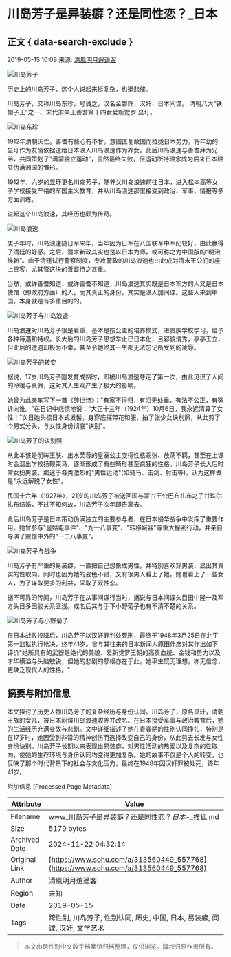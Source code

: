 # 川岛芳子是异装癖？还是同性恋？_日本

## 正文 { data-search-exclude }


2019-05-15 10:09 来源: [清風明月逍遥客](https://www.sohu.com/a/313560449_557768?spm=smpc.content-abroad.content.1.17322498789627PW33OT)

![川岛芳子](//5b0988e595225.cdn.sohucs.com/images/20190513/51f96d8fdbd245abbf2d5cf50a44211c.jpg)

历史上的川岛芳子，这个人说起来挺复杂，也挺悲催。

川岛芳子，又称川岛东珍，号诚之，汉名金碧辉，汉奸、日本间谍。 清朝八大“铁帽子王”之一、末代肃亲王善耆第十四女爱新觉罗·显玗。

![川岛东珍](//5b0988e595225.cdn.sohucs.com/images/20190513/261724d76b0549d6b9e4a2d3a64cf747.jpg)

1912年清朝灭亡。善耆有些心有不甘，意图匡复故国而拉拢日本势力，将年幼的显玗作为友情依据送给日本浪人川岛浪速作为养女。此后川岛浪速与善耆拜为兄弟，共同策划了"满蒙独立运动"，虽然最终失败，但运动所持理念成为后来日本建立伪满洲国的雏形。

1912年，六岁的显玗更名川岛芳子，随养父川岛浪速前往日本，进入松本高等女子学校接受严格的军国主义教育，并从川岛浪速那里接受到政治、军事、情报等多方面训练。

说起这个川岛浪速，其经历也颇为传奇。

![川岛浪速](//5b0988e595225.cdn.sohucs.com/images/20190513/450e6ed565264603917d2a2d9f44f196.jpg)

庚子年时，川岛浪速随日军来华，当年因为日军在八国联军中军纪较好，由此赢得了清廷的好感。之后，清末新政其实也是以日本为师，或可称之为中国版的“明治维新”。由于清廷试行警察制度，专攻警政的川岛浪速也由此成为清末王公们的座上贵客，尤其管这块的善耆待之甚重。

当然，或许善耆知道、或许善耆不知道，川岛浪速其实既是日本军方的人又是日本使馆（即政府方面）的人，而其真正的身份，其实是浪人加间谍。这些人来到中国，本身就是有多重目的的。

![川岛芳子与川岛浪速](//5b0988e595225.cdn.sohucs.com/images/20190513/407e9dff777242b78202ebc28566711e.jpg)

川岛浪速对川岛芳子很是看重，基本是按公主的培养模式，进贵族学校学习，给予各种待遇和特权。长大后的川岛芳子思想举止已日本化，且容貌清秀，亭亭玉立，但此后的遭遇却极为不幸，甚至令她终其一生都无法忘记所受到的凌辱。

![川岛芳子的转变](//5b0988e595225.cdn.sohucs.com/images/20190513/70d25b34d0f64933b3167acae7b19968.jpg)

据说，17岁川岛芳子刚发育成熟时，即被川岛浪速夺走了第一次，由此见识了人间的冷暖与真假，这对其人生观产生了极大的影响。

她曾为此亲笔写下一首《辞世诗》："有家不得归，有泪无处垂，有法不公正，有冤诉向谁。"在日记中悲愤地说：“大正十三年（1924年）10月6日，我永远清算了女性！”次日她头梳日本式发髻，身穿底摆带花和服，拍了张少女诀别照，从此剪了个男式分头，与女性身份彻底"诀别"。

![川岛芳子的诀别照](//5b0988e595225.cdn.sohucs.com/images/20190513/8166c4ab80ad478ebb1fa9bc3fb04230.jpg)

从此本该是明眸玉肤、出水芙蓉的皇室公主变得性格乖张、放荡不羁，甚至在上课时会溜出学校扬鞭策马，逐渐形成了有些畸形甚至疯狂的性格。川岛芳子长大后时常女扮男装，痴迷于各类激烈的"男性运动"(如骑马、击剑、射击等)，认为这样做是"永远解脱了女性"。

民国十六年（1927年），21岁的川岛芳子被送回国与蒙古王公巴布扎布之子甘珠尔扎布结婚，不过不知何故，川岛芳子次年即告离去。

此后川岛芳子是日本策动伪满独立的主要参与者，在日本侵华战争中发挥了重要作用。她曾参与"皇姑屯事件"、"九一八事变"、"转移婉容"等重大秘密行动，并亲自导演了震惊中外的"一二八事变"。

![川岛芳子与战争](//5b0988e595225.cdn.sohucs.com/images/20190513/28b4fca02e9a48248f56e35665969d43.jpg)

川岛芳子有严重的易装癖，一直把自己想象成男性，并特别喜欢穿男装，显出其真实的性取向。同时也因为她的姿色不错，又有很男人看上了她，她也看上了一些女人，为了谋取更多的利益，采取了双性恋。

据不可靠的传闻，川岛芳子在从事间谍行当时，据说与日本间谍头目田中隆一及军方头目多田骏关系匪浅。成名后其与手下小野菊子也有不清不楚的关系。

![川岛芳子与小野菊子](//5b0988e595225.cdn.sohucs.com/images/20190513/31cb549181d14be48732addba4af4970.jpg)

在日本战败投降后，川岛芳子以汉奸罪判处死刑，最终于1948年3月25日在北平第一监狱执行枪决，终年41岁。曾与其往来的日本新闻人原田伴彦对其作出如下评价"她所具有的武器是绝代的美貌、爱新觉罗王朝的高贵血统、金钱和势力以及才华横溢与头脑敏锐，但她的悲剧的孽根亦在于此。她平生既无理想，亦无信念，更缺乏现代人的性格。"

## 摘要与附加信息

<!-- tcd_abstract -->
本文探讨了历史人物川岛芳子的复杂经历与身份认同。川岛芳子，原名显玗，清朝王族的女儿，被日本间谍川岛浪速收养并改名。在日本接受军事与政治教育后，她的生活经历充满变故与悲剧。文中详细描述了她在青春期的性别认同挣扎，特别是在17岁时，她因受到非常的精神创伤而选择改变自己的身份，从此剪去长发与女性身份诀别。川岛芳子长期以来表现出易装癖，对男性活动的热爱以及复杂的性取向，使她的生存环境与身份认同均变得更加复杂。她的故事不仅是个人的转变，也反映了那个时代背景下的社会与文化压力，最终在1948年因汉奸罪被处死，终年41岁。
<!-- tcd_abstract_end -->

附加信息 [Processed Page Metadata]

| Attribute       | Value                                  |
|-----------------|----------------------------------------|
| Filename        | www_川岛芳子是异装癖？还是同性恋？_日本_-_搜狐.md                             |
| Size            | 5179 bytes                           |
| Archived Date   | 2024-11-22 04:32:14                             |
| Original Link   | [https://www.sohu.com/a/313560449_557768](https://www.sohu.com/a/313560449_557768)                       |
| Author          | 清風明月逍遥客                               |
| Region          | 未知                               |
| Date            | 2019-05-15                                 |
| Tags            | 跨性别, 川岛芳子, 性别认同, 历史, 中国, 日本, 易装癖, 间谍, 汉奸, 文学艺术                                 |
>
> 本文由跨性别中文数字档案馆归档整理，仅供浏览。版权归原作者所有。
>